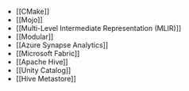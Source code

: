 - [[CMake]]
- [[Mojo]]
- [[Multi-Level Intermediate Representation (MLIR)]]
- [[Modular]]
- [[Azure Synapse Analytics]]
- [[Microsoft Fabric]]
- [[Apache Hive]]
- [[Unity Catalog]]
- [[Hive Metastore]]